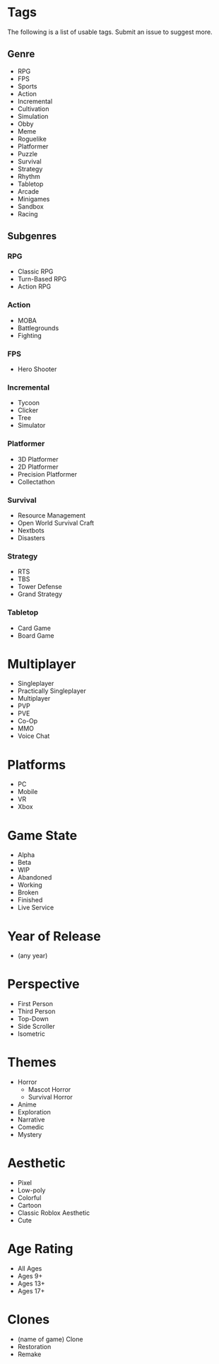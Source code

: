 # Tags
The following is a list of usable tags. Submit an issue to suggest more.

## Genre
- RPG
- FPS
- Sports
- Action
- Incremental
- Cultivation
- Simulation
- Obby
- Meme
- Roguelike
- Platformer
- Puzzle
- Survival
- Strategy
- Rhythm
- Tabletop
- Arcade
- Minigames
- Sandbox
- Racing

## Subgenres
### RPG
- Classic RPG
- Turn-Based RPG
- Action RPG
### Action
- MOBA
- Battlegrounds
- Fighting
### FPS
- Hero Shooter
### Incremental
- Tycoon
- Clicker
- Tree
- Simulator
### Platformer
- 3D Platformer
- 2D Platformer
- Precision Platformer
- Collectathon
### Survival
- Resource Management
- Open World Survival Craft
- Nextbots
- Disasters
### Strategy
- RTS
- TBS
- Tower Defense
- Grand Strategy
### Tabletop
- Card Game
- Board Game

# Multiplayer
- Singleplayer
- Practically Singleplayer
- Multiplayer
- PVP
- PVE
- Co-Op
- MMO
- Voice Chat

# Platforms
- PC
- Mobile
- VR
- Xbox

# Game State
- Alpha
- Beta
- WIP
- Abandoned
- Working
- Broken
- Finished
- Live Service

# Year of Release
- (any year)

# Perspective
- First Person
- Third Person
- Top-Down
- Side Scroller
- Isometric

# Themes
- Horror
  - Mascot Horror
  - Survival Horror
- Anime
- Exploration
- Narrative
- Comedic
- Mystery

# Aesthetic
- Pixel
- Low-poly
- Colorful
- Cartoon
- Classic Roblox Aesthetic
- Cute

# Age Rating
- All Ages
- Ages 9+
- Ages 13+
- Ages 17+

# Clones
- (name of game) Clone
- Restoration
- Remake
